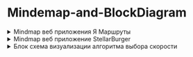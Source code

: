 # Mindemap-and-BlockDiagram
<details>
<summary>Mindmap веб приложения Я Маршруты</summary>

![imageup.ru](https://imageup.ru/img275/4581269/diagramma-sviazei-ia-marshruty.jpg)
</details>


<details>
<summary>Mindmap веб приложение StellarBurger</summary>

![imageup.ru](https://imageup.ru/img252/4581275/st_bur_5s.jpg)
</details>

<details>
<summary>Блок схема визуализации алгоритма выбора скорости</summary>

![imageup.ru](https://imageup.ru/img252/4581275/st_bur_5s.jpg)
</details>



